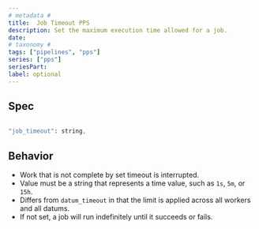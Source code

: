 ```yaml
---
# metadata # 
title:  Job Timeout PPS
description: Set the maximum execution time allowed for a job.
date: 
# taxonomy #
tags: ["pipelines", "pps"]
series: ["pps"]
seriesPart:
label: optional
---
```

## Spec 

```s

"job_timeout": string,

```

## Behavior 

- Work that is not complete by set timeout is interrupted.
- Value must be a string that represents a time value, such as `1s`, `5m`, or `15h`. 
- Differs from `datum_timeout` in that the limit is applied across all workers and all datums. 
- If not set, a job will run indefinitely until it succeeds or fails.



